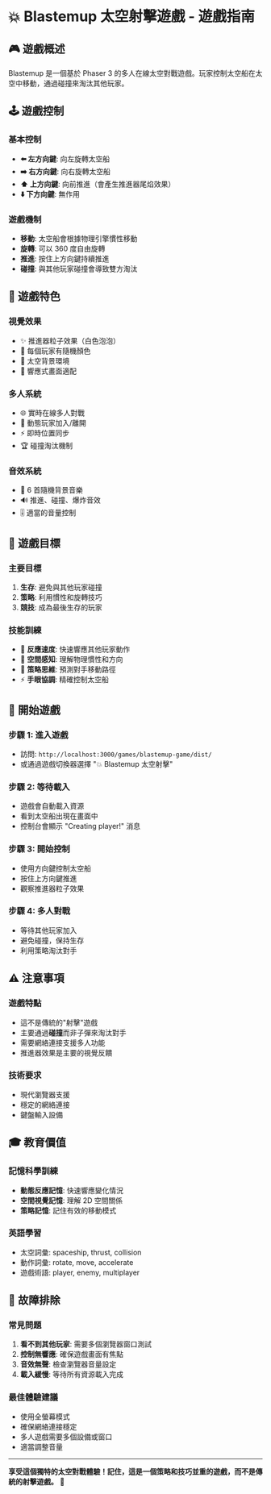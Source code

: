 # 💥 Blastemup 太空射擊遊戲 - 遊戲指南

## 🎮 遊戲概述
Blastemup 是一個基於 Phaser 3 的多人在線太空對戰遊戲。玩家控制太空船在太空中移動，通過碰撞來淘汰其他玩家。

## 🕹️ 遊戲控制

### **基本控制**
- **⬅️ 左方向鍵**: 向左旋轉太空船
- **➡️ 右方向鍵**: 向右旋轉太空船  
- **⬆️ 上方向鍵**: 向前推進（會產生推進器尾焰效果）
- **⬇️ 下方向鍵**: 無作用

### **遊戲機制**
- **移動**: 太空船會根據物理引擎慣性移動
- **旋轉**: 可以 360 度自由旋轉
- **推進**: 按住上方向鍵持續推進
- **碰撞**: 與其他玩家碰撞會導致雙方淘汰

## 🌟 遊戲特色

### **視覺效果**
- ✨ 推進器粒子效果（白色泡泡）
- 🎨 每個玩家有隨機顏色
- 🌌 太空背景環境
- 📱 響應式畫面適配

### **多人系統**
- 🌐 實時在線多人對戰
- 👥 動態玩家加入/離開
- ⚡ 即時位置同步
- 🏆 碰撞淘汰機制

### **音效系統**
- 🎵 6 首隨機背景音樂
- 🔊 推進、碰撞、爆炸音效
- 🎚️ 適當的音量控制

## 🎯 遊戲目標

### **主要目標**
1. **生存**: 避免與其他玩家碰撞
2. **策略**: 利用慣性和旋轉技巧
3. **競技**: 成為最後生存的玩家

### **技能訓練**
- 🧠 **反應速度**: 快速響應其他玩家動作
- 🎯 **空間感知**: 理解物理慣性和方向
- 🤝 **策略思維**: 預測對手移動路徑
- ⚡ **手眼協調**: 精確控制太空船

## 🚀 開始遊戲

### **步驟 1: 進入遊戲**
- 訪問: `http://localhost:3000/games/blastemup-game/dist/`
- 或通過遊戲切換器選擇 "💥 Blastemup 太空射擊"

### **步驟 2: 等待載入**
- 遊戲會自動載入資源
- 看到太空船出現在畫面中
- 控制台會顯示 "Creating player!" 消息

### **步驟 3: 開始控制**
- 使用方向鍵控制太空船
- 按住上方向鍵推進
- 觀察推進器粒子效果

### **步驟 4: 多人對戰**
- 等待其他玩家加入
- 避免碰撞，保持生存
- 利用策略淘汰對手

## ⚠️ 注意事項

### **遊戲特點**
- 這不是傳統的"射擊"遊戲
- 主要通過**碰撞**而非子彈來淘汰對手
- 需要網絡連接支援多人功能
- 推進器效果是主要的視覺反饋

### **技術要求**
- 現代瀏覽器支援
- 穩定的網絡連接
- 鍵盤輸入設備

## 🎓 教育價值

### **記憶科學訓練**
- **動態反應記憶**: 快速響應變化情況
- **空間視覺記憶**: 理解 2D 空間關係
- **策略記憶**: 記住有效的移動模式

### **英語學習**
- 太空詞彙: spaceship, thrust, collision
- 動作詞彙: rotate, move, accelerate
- 遊戲術語: player, enemy, multiplayer

## 🔧 故障排除

### **常見問題**
1. **看不到其他玩家**: 需要多個瀏覽器窗口測試
2. **控制無響應**: 確保遊戲畫面有焦點
3. **音效無聲**: 檢查瀏覽器音量設定
4. **載入緩慢**: 等待所有資源載入完成

### **最佳體驗建議**
- 使用全螢幕模式
- 確保網絡連接穩定
- 多人遊戲需要多個設備或窗口
- 適當調整音量

---

**享受這個獨特的太空對戰體驗！記住，這是一個策略和技巧並重的遊戲，而不是傳統的射擊遊戲。** 🚀
